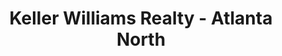 ---
title: "Keller Williams Realty - Atlanta North"
url: /marietta/keller-williams-realty-atlanta-north/
shop: estate agent
---